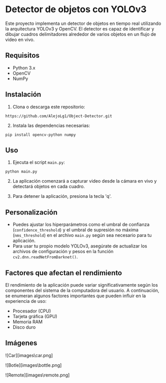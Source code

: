 # Detector de objetos con YOLOv3

Este proyecto implementa un detector de objetos en tiempo real utilizando la arquitectura YOLOv3 y OpenCV. El detector es capaz de identificar y dibujar cuadros delimitadores alrededor de varios objetos en un flujo de video en vivo.

## Requisitos

- Python 3.x
- OpenCV
- NumPy

## Instalación

1. Clona o descarga este repositorio:

~~~
https://github.com/AlejoLg1/Object-Detector.git
~~~


2. Instala las dependencias necesarias:

~~~
pip install opencv-python numpy
~~~


## Uso

1. Ejecuta el script `main.py`:

~~~
python main.py
~~~


2. La aplicación comenzará a capturar video desde la cámara en vivo y detectará objetos en cada cuadro.

3. Para detener la aplicación, presiona la tecla 'q'.

## Personalización

- Puedes ajustar los hiperparámetros como el umbral de confianza (`confidence_threshold`) y el umbral de supresión no máxima (`nms_threshold`) en el archivo `main.py` según sea necesario para tu aplicación.
- Para usar tu propio modelo YOLOv3, asegúrate de actualizar los archivos de configuración y pesos en la función `cv2.dnn.readNetFromDarknet()`.

## Factores que afectan el rendimiento

El rendimiento de la aplicación puede variar significativamente según los componentes del sistema de la computadora del usuario. A continuación, se enumeran algunos factores importantes que pueden influir en la experiencia de uso:

- Procesador (CPU)
- Tarjeta gráfica (GPU)
- Memoria RAM
- Disco duro

## Imágenes

![Car][images\car.png]

![Botle][images\bottle.png]

![Remote][images\remote.png]


